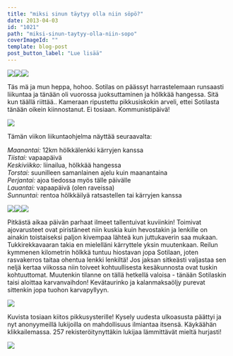 ```yaml
---
title: "miksi sinun täytyy olla niin söpö?"
date: 2013-04-03
id: "1021"
path: "miksi-sinun-taytyy-olla-niin-sopo"
coverImageId: ""
template: blog-post
post_button_label: "Lue lisää"
---
```


[![](/images/IMG_0251.JPG)](http://4.bp.blogspot.com/-eQL-r_nzXjU/UVxpL9vR88I/AAAAAAAAFkU/pCCeeR-DSHM/s1600/IMG_0251.JPG)[![](/images/IMG_0264.JPG)](http://4.bp.blogspot.com/-IlCwItuCu48/UVxpMBKggWI/AAAAAAAAFkc/GxL0pQ9zlcU/s1600/IMG_0264.JPG)[![](/images/IMG_0240.JPG)](http://1.bp.blogspot.com/-NIsB1Hvj36E/UVxpLNk4eYI/AAAAAAAAFkM/mDCaj_aCudc/s1600/IMG_0240.JPG)

Täs mä ja mun heppa, hohoo. Sotilas on päässyt harrastelemaan runsaasti liikuntaa ja tänään oli vuorossa juoksuttaminen ja hölkkää hangessa. Sitä kun täällä riittää.. Kameraan ripustettu pikkusiskokin arveli, ettei Sotilasta tänään oikein kiinnostanut. Ei tosiaan. Kommunistipäivä!

[![](/images/IMG_0469.JPG)](http://3.bp.blogspot.com/-Mym_g09G_7w/UVxrNE-u1mI/AAAAAAAAFk8/QNKMTJRNWLI/s1600/IMG_0469.JPG)

Tämän viikon liikuntaohjelma näyttää seuraavalta:

_Maanantai:_ 12km hölkkälenkki kärryjen kanssa  
_Tiistai:_ vapaapäivä  
_Keskiviikko:_ liinailua, hölkkää hangessa  
_Torstai:_ suunilleen samanlainen ajelu kuin maanantaina  
_Perjantai:_ ajoa tiedossa myös tälle päivälle  
_Lauantai:_ vapaapäivä (olen raveissa)  
_Sunnuntai:_ rentoa hölkkäilyä ratsastellen tai kärryjen kanssa

[![](/images/IMG_0297.JPG)](http://3.bp.blogspot.com/-053BuLtVTiI/UVxpNCbXPwI/AAAAAAAAFk4/CDWq8iutvkQ/s1600/IMG_0297.JPG)[![](/images/IMG_0228.JPG)](http://4.bp.blogspot.com/-xB6LyoBjDsk/UVxpLtD7i-I/AAAAAAAAFkk/IqvZKTUW4H8/s1600/IMG_0228.JPG)[![](/images/IMG_0275.JPG)](http://4.bp.blogspot.com/-EAmHx3pazO0/UVxpM3_hRjI/AAAAAAAAFk0/Mj-ZhSW-JUw/s1600/IMG_0275.JPG)

Pitkästä aikaa päivän parhaat ilmeet tallentuivat kuviinkin! Toimivat ajovarusteet ovat piristäneet niin kuskia kuin hevostakin ja lenkille on ainakin toistaiseksi paljon kivempaa lähteä kun juttukaverin saa mukaan. Tukkirekkavaaran takia en mielelläni kärryttele yksin muutenkaan. Reilun kymmenen kilometrin hölkkä tuntuu hiostavan jopa Sotilaan, joten rasvakerros taitaa ohentua lenkki lenkiltä! Jos jaksan sitkeästi valjastaa sen neljä kertaa viikossa niin toiveet kohtuullisesta kesäkunnosta ovat tuskin kohtuuttomat. Muutenkin tilanne on tällä hetkellä valoisa - tänään Sotilaskin taisi aloittaa karvanvaihdon! Kevätaurinko ja kalanmaksaöljy purevat sittenkin jopa tuohon karvapyllyyn.

[![](/images/IMG_0034.jpg)](http://2.bp.blogspot.com/-AC3z7ZEBr-8/UVxrNZDfNjI/AAAAAAAAFlI/n8KRRZM5F5I/s1600/IMG_0034.jpg)

Kuvista tosiaan kiitos pikkusysterille! Kysely uudesta ulkoasusta päättyi ja nyt anonyymeillä lukijoilla on mahdollisuus ilmiantaa itsensä. Käykäähän klikkailemassa. 257 rekisteröitynyttäkin lukijaa lämmittävät mieltä hurjasti!

[![](/images/ak.jpg)](http://4.bp.blogspot.com/-JCWCvxsm7yI/UVxv4baus0I/AAAAAAAAFlU/XlupqPlFOjI/s1600/ak.jpg)
